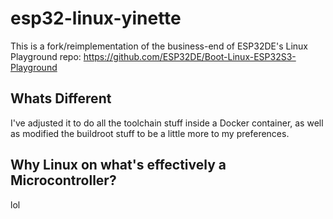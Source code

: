 # esp32-linux-yinette

This is a fork/reimplementation of the business-end of ESP32DE's Linux Playground repo: https://github.com/ESP32DE/Boot-Linux-ESP32S3-Playground

## Whats Different

I've adjusted it to do all the toolchain stuff inside a Docker container, as well as modified the buildroot stuff
to be a little more to my preferences.

## Why Linux on what's effectively a Microcontroller?

lol

